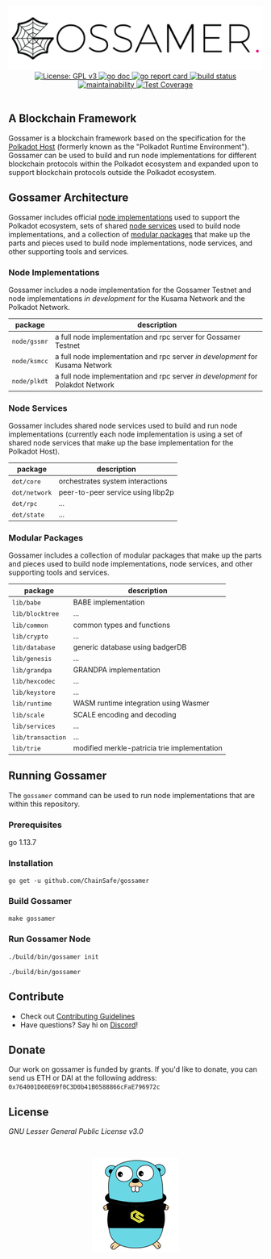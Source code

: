 <div align="center">
  <img alt="Gossamer logo" src="/.github/gossamer_logo.png" width="700" />
</div>
<div align="center">
  <a href="https://www.gnu.org/licenses/gpl-3.0">
    <img alt="License: GPL v3" src="https://img.shields.io/badge/License-GPLv3-blue.svg" />
  </a>
  <a href="https://godoc.org/github.com/ChainSafe/gossamer">
    <img alt="go doc" src="https://godoc.org/github.com/ChainSafe/gossamer?status.svg" />
  </a>
  <a href="https://goreportcard.com/report/github.com/ChainSafe/gossamer">
    <img alt="go report card" src="https://goreportcard.com/badge/github.com/ChainSafe/gossamer" />
  </a>
  <a href="https://travis-ci.org/ChainSafe/gossamer/">
    <img alt="build status" src="https://travis-ci.org/ChainSafe/gossamer.svg?branch=development" />
  </a>
</div>
<div align="center">
  <a href="https://codeclimate.com/github/ChainSafe/gossamer/badges">
    <img alt="maintainability" src="https://api.codeclimate.com/v1/badges/933c7bb58eee9aba85eb/maintainability" />
  </a>
  <a href="https://codeclimate.com/github/ChainSafe/gossamer/test_coverage">
    <img alt="Test Coverage" src="https://api.codeclimate.com/v1/badges/933c7bb58eee9aba85eb/test_coverage" />
  </a>
</div>
<br />

## A Blockchain Framework

Gossamer is a blockchain framework based on the specification for the [Polkadot Host](https://github.com/w3f/polkadot-spec) (formerly known as the "Polkadot Runtime Environment"). Gossamer can be used to build and run node implementations for different blockchain protocols within the Polkadot ecosystem and expanded upon to support blockchain protocols outside the Polkadot ecosystem.

<!-- The Polkadot Host is a modular, customizable framework for building blockchains. It has a swappable WASM runtime (ie. state transition function) that can be replaced even after the blockchain has launched without hard forks. It also has a generic extrinsic and block format which are specified in the runtime. The runtime can be written in any language that compiles to WASM. -->

<!-- For more information, check out the [Gossamer Wiki](https://github.com/ChainSafe/gossamer/wiki). -->

## Gossamer Architecture

Gossamer includes official [node implementations](#node-implementations) used to support the Polkadot ecosystem, sets of shared [node services](#node-services) used to build node implementations, and a collection of [modular packages](#modular-packages) that make up the parts and pieces used to build node implementations, node services, and other supporting tools and services.

### Node Implementations

Gossamer includes a node implementation for the Gossamer Testnet and node implementations _in development_ for the Kusama Network and the Polkadot Network.

| package           | description |
|-                  |-            |
| `node/gssmr`      | a full node implementation and rpc server for Gossamer Testnet |
| `node/ksmcc`      | a full node implementation and rpc server _in development_ for Kusama Network |
| `node/plkdt`      | a full node implementation and rpc server _in development_ for Polakdot Network |

### Node Services

Gossamer includes shared node services used to build and run node implementations (currently each node implementation is using a set of shared node services that make up the base implementation for the Polkadot Host).

| package           | description |
|-                  |-            |
| `dot/core`        | orchestrates system interactions |
| `dot/network`     | peer-to-peer service using libp2p |
| `dot/rpc`         | ... |
| `dot/state`       | ... |

### Modular Packages

Gossamer includes a collection of modular packages that make up the parts and pieces used to build node implementations, node services, and other supporting tools and services.

| package           | description |
|-                  |-            |
| `lib/babe`        | BABE implementation |
| `lib/blocktree`   | ... |
| `lib/common`      | common types and functions |
| `lib/crypto`      | ... |
| `lib/database`    | generic database using badgerDB |
| `lib/genesis`     | ... |
| `lib/grandpa`     | GRANDPA implementation |
| `lib/hexcodec`    | ... |
| `lib/keystore`    | ... |
| `lib/runtime`     | WASM runtime integration using Wasmer |
| `lib/scale`       | SCALE encoding and decoding |
| `lib/services`    | ... |
| `lib/transaction` | ... |
| `lib/trie`        | modified merkle-patricia trie implementation |

## Running Gossamer

The `gossamer` command can be used to run node implementations that are within this repository.

### Prerequisites

go 1.13.7

### Installation

```
go get -u github.com/ChainSafe/gossamer
```

### Build Gossamer

```
make gossamer
```

### Run Gossamer Node

```
./build/bin/gossamer init
```

```
./build/bin/gossamer
```

## Contribute

- Check out [Contributing Guidelines](.github/CONTRIBUTING.md)  
- Have questions? Say hi on [Discord](https://discord.gg/Xdc5xjE)!

## Donate

Our work on gossamer is funded by grants. If you'd like to donate, you can send us ETH or DAI at the following address:
`0x764001D60E69f0C3D0b41B0588866cFaE796972c`

## License

_GNU Lesser General Public License v3.0_

<br />
<p align="center">
	<img src=".github/gopher.png">
</p>
